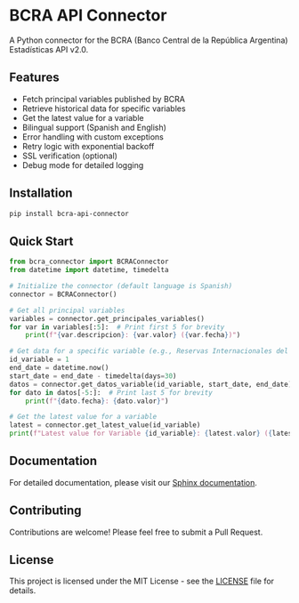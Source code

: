 # BCRA API Connector

A Python connector for the BCRA (Banco Central de la República Argentina) Estadísticas API v2.0.

## Features

- Fetch principal variables published by BCRA
- Retrieve historical data for specific variables
- Get the latest value for a variable
- Bilingual support (Spanish and English)
- Error handling with custom exceptions
- Retry logic with exponential backoff
- SSL verification (optional)
- Debug mode for detailed logging

## Installation

```bash
pip install bcra-api-connector
```

## Quick Start

```python
from bcra_connector import BCRAConnector
from datetime import datetime, timedelta

# Initialize the connector (default language is Spanish)
connector = BCRAConnector()

# Get all principal variables
variables = connector.get_principales_variables()
for var in variables[:5]:  # Print first 5 for brevity
    print(f"{var.descripcion}: {var.valor} ({var.fecha})")

# Get data for a specific variable (e.g., Reservas Internacionales del BCRA)
id_variable = 1
end_date = datetime.now()
start_date = end_date - timedelta(days=30)
datos = connector.get_datos_variable(id_variable, start_date, end_date)
for dato in datos[-5:]:  # Print last 5 for brevity
    print(f"{dato.fecha}: {dato.valor}")

# Get the latest value for a variable
latest = connector.get_latest_value(id_variable)
print(f"Latest value for Variable {id_variable}: {latest.valor} ({latest.fecha})")
```

## Documentation

For detailed documentation, please visit our [Sphinx documentation](https://bcra-api-connector.readthedocs.io/).

## Contributing

Contributions are welcome! Please feel free to submit a Pull Request.

## License

This project is licensed under the MIT License - see the [LICENSE](LICENSE) file for details.

